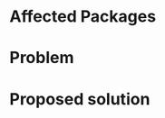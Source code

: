 # Affected Packages

<!-- Because monorepos, it's super helpful if you tell us which packages are affected, so it's easy to find the change points. Adding a tag pf `pkg:package-name` would be the best 🙏 -->

# Problem

<!-- Write the problem you are encountering here. If it is a bug, or process problem, please provide reproduction steps. If you have a repository we can look at that would be great. 😁 -->

# Proposed solution

<!-- If you have an idea of how to solve it, otherwise that's fine as well. We may edit this description to add details later -->
